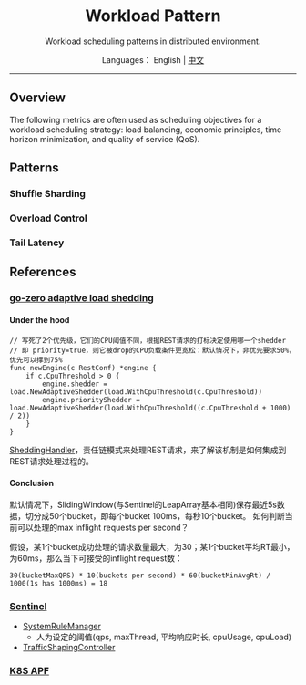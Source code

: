 <h1 align="center">Workload Pattern</h1>

<div align="center">

Workload scheduling patterns in distributed environment.

</div>

<div align="center">

Languages： English | [中文](README.zh-cn.md)
</div>

----

## Overview

The following metrics are often used as scheduling objectives for a workload scheduling strategy: load balancing, economic principles, time horizon minimization, and quality of service (QoS).

## Patterns

### Shuffle Sharding

### Overload Control

### Tail Latency

## References

### [go-zero adaptive load shedding](https://github.com/zeromicro/go-zero/blob/9a671f6059791206b20cd3f1fa1f437c87b7b8ea/core/load/adaptiveshedder.go#L119)

#### Under the hood

```golang
// 写死了2个优先级，它们的CPU阈值不同，根据REST请求的打标决定使用哪一个shedder
// 即 priority=true，则它被drop的CPU负载条件更宽松：默认情况下，非优先要求50%，优先可以撑到75%
func newEngine(c RestConf) *engine {
    if c.CpuThreshold > 0 {
        engine.shedder = load.NewAdaptiveShedder(load.WithCpuThreshold(c.CpuThreshold))
        engine.priorityShedder = load.NewAdaptiveShedder(load.WithCpuThreshold((c.CpuThreshold + 1000) / 2))
    }
}
```

[SheddingHandler](https://github.com/zeromicro/go-zero/blob/master/rest/handler/sheddinghandler.go)，责任链模式来处理REST请求，来了解该机制是如何集成到REST请求处理过程的。

#### Conclusion

默认情况下，SlidingWindow(与Sentinel的LeapArray基本相同)保存最近5s数据，切分成50个bucket，即每个bucket 100ms，每秒10个bucket。
如何判断当前可以处理的max inflight requests per second？

假设，某1个bucket成功处理的请求数量最大，为30；某1个bucket平均RT最小，为60ms，那么当下可接受的inflight request数：
```
30(bucketMaxQPS) * 10(buckets per second) * 60(bucketMinAvgRt) / 1000(1s has 1000ms) = 18
```

### [Sentinel](https://github.com/alibaba/Sentinel/)

- [SystemRuleManager](https://github.com/alibaba/Sentinel/blob/a524ab3bb3364818e292e1255480d20845e77c89/sentinel-core/src/main/java/com/alibaba/csp/sentinel/slots/system/SystemRuleManager.java#L290)
   - 人为设定的阈值(qps, maxThread, 平均响应时长, cpuUsage, cpuLoad)
- [TrafficShapingController](https://github.com/alibaba/Sentinel/blob/master/sentinel-core/src/main/java/com/alibaba/csp/sentinel/slots/block/flow/TrafficShapingController.java)

### [K8S APF](https://github.com/kubernetes/enhancements/blob/master/keps/sig-api-machinery/1040-priority-and-fairness/README.md)
